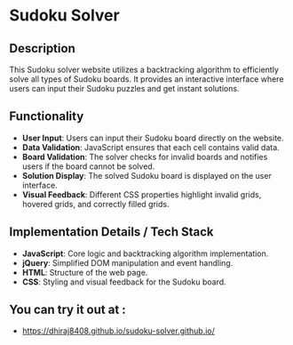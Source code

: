 # Sudoku Solver

## Description
This Sudoku solver website utilizes a backtracking algorithm to efficiently solve all types of Sudoku boards. It provides an interactive interface where users can input their Sudoku puzzles and get instant solutions.

## Functionality
- **User Input**: Users can input their Sudoku board directly on the website.
- **Data Validation**: JavaScript ensures that each cell contains valid data.
- **Board Validation**: The solver checks for invalid boards and notifies users if the board cannot be solved.
- **Solution Display**: The solved Sudoku board is displayed on the user interface.
- **Visual Feedback**: Different CSS properties highlight invalid grids, hovered grids, and correctly filled grids.

## Implementation Details / Tech Stack
- **JavaScript**: Core logic and backtracking algorithm implementation.
- **jQuery**: Simplified DOM manipulation and event handling.
- **HTML**: Structure of the web page.
- **CSS**: Styling and visual feedback for the Sudoku board.

## You can try it out at :
- https://dhiraj8408.github.io/sudoku-solver.github.io/
